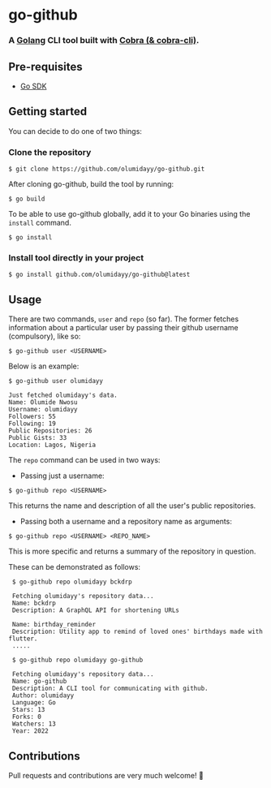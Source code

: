 # go-github

### A [Golang](https://go.dev/) CLI tool built with [Cobra (& cobra-cli)](https://github.com/spf13/cobra).

## Pre-requisites
- [Go SDK](https://go.dev/dl/)


## Getting started

You can decide to do one of two things:

### Clone the repository
```
$ git clone https://github.com/olumidayy/go-github.git
```
 After cloning go-github, build the tool by running:
 ```
 $ go build
 
 ```
 To be able to use go-github globally, add it to your Go binaries using the `install` command.
 
 ```
 $ go install
 ```
 
### Install tool directly in your project
```
$ go install github.com/olumidayy/go-github@latest
```



## Usage
There are two commands, `user` and `repo` (so far). The former fetches information about a particular user by passing their github username (compulsory), like so:

```
$ go-github user <USERNAME>
```
Below is an example:
```
$ go-github user olumidayy

Just fetched olumidayy's data.
Name: Olumide Nwosu
Username: olumidayy
Followers: 55
Following: 19
Public Repositories: 26
Public Gists: 33
Location: Lagos, Nigeria
```

The `repo` command can be used in two ways:
 - Passing just a username:
 ```
 $ go-github repo <USERNAME>
 ```
 This returns the name and description of all the user's public repositories.
 - Passing both a username and a repository name as arguments:
 ```
 $ go-github repo <USERNAME> <REPO_NAME>
 ```
 This is more specific and returns a summary of the repository in question.
 
These can be demonstrated as follows:
```
 $ go-github repo olumidayy bckdrp

 Fetching olumidayy's repository data...
 Name: bckdrp
 Description: A GraphQL API for shortening URLs

 Name: birthday_reminder
 Description: Utility app to remind of loved ones' birthdays made with flutter.
 .....
```

```
 $ go-github repo olumidayy go-github

 Fetching olumidayy's repository data...
 Name: go-github
 Description: A CLI tool for communicating with github.
 Author: olumidayy
 Language: Go
 Stars: 13
 Forks: 0
 Watchers: 13
 Year: 2022
```

## Contributions
 Pull requests and contributions are very much welcome! 💙
 
 
